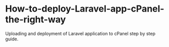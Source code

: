 # How-to-deploy-Laravel-app-cPanel-the-right-way
Uploading and deployment of Laravel application to cPanel step by step guide.
